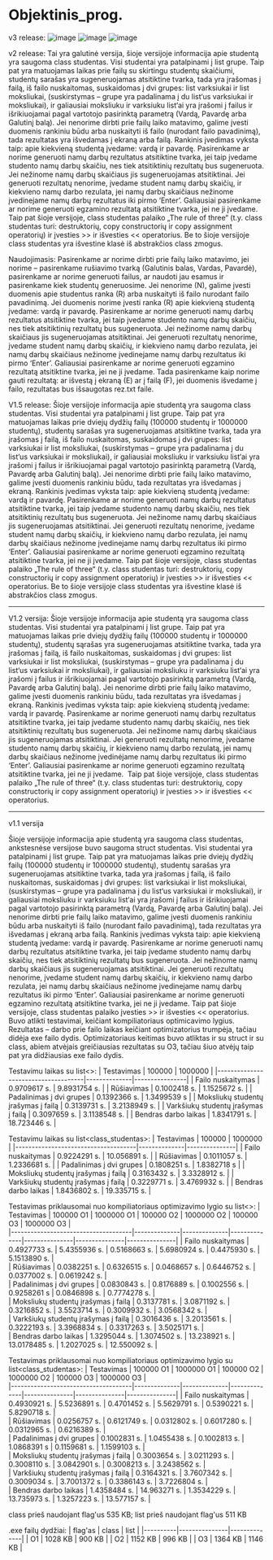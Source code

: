 # Objektinis_prog.

v3 release:
![image](https://github.com/ignascerniauskas/Objektinis_class/assets/145258320/81d70f8e-afd9-49f9-957f-8c62dfe99050)
![image](https://github.com/ignascerniauskas/Objektinis_class/assets/145258320/4f2cecfc-1ffb-4e73-8bb5-cc741f9924f3)
![image](https://github.com/ignascerniauskas/Objektinis_class/assets/145258320/d7860ef9-ff38-4932-82af-8a1316cb5944)






v2 release:
Tai yra galutinė versija, šioje versijoje informacija apie studentą yra saugoma class studentas. Visi studentai yra patalpinami į list<studentas> grupe. Taip pat yra matuojamas laikas prie failų su skirtingu studentų skaičiumi, studentų sarašas yra sugeneruojamas atsitiktine tvarka, tada yra įrašomas į failą, iš failo nuskaitomas, suskaidomas į dvi grupes: list<studentas> varksiukai ir list<studentas> moksliukai, (suskirstymas – grupe yra padalinama į du list‘us varksiukai ir moksliukai), ir galiausiai moksliuku ir varksiuku list‘ai yra įrašomi į failus ir išrikiuojamai pagal vartotojo pasirinktą parametrą (Vardą, Pavardę arba Galutinį balą). Jei nenorime dirbti prie failų laiko matavimo, galime įvesti duomenis rankiniu būdu arba nuskaityti iš failo (nurodant failo pavadinimą), tada rezultatas yra išvedamas į ekraną arba failą. Rankinis įvedimas vyksta taip: apie kiekvieną studentą įvedame: vardą ir pavardę. Pasirenkame ar norime generuoti namų darbų rezultatus atsitiktine tvarka, jei taip įvedame studento namų darbų skaičiu, nes tiek atsitiktinių rezultatų bus sugeneruota. Jei nežinome namų darbų skaičiaus jis sugeneruojamas atsitiktinai. Jei generuoti rezultatų nenorime, įvedame student namų darbų skaičių, ir kiekvieno namų darbo rezulata, jei namų darbų skaičiaus nežinome įvedinejame namų darbų rezultatus iki pirmo ‘Enter’. Galiausiai pasirenkame ar norime generuoti egzamino rezultatą atsitiktine tvarka, jei ne ji įvedame.  Taip pat šioje versijoje, class studentas palaiko „The rule of three“ (t.y. class studentas turi: destruktorių, copy constructorių ir copy assignment operatorių) ir įvesties >> ir išvesties << operatorius. Be to šioje versijoje class studentas yra išvestine klasė iš abstrakčios class zmogus. 

Naudojimasis:
Pasirenkame ar norime dirbti prie failų laiko matavimo, jei norime – pasirenkame rušiavimo tvarką (Galutinis balas, Vardas, Pavardė), pasirenkame ar norime generuoti failus, ar naudoti jau esamus ir pasirenkame kiek studentų generuosime. Jei nenorime (N), galime įvesti duomenis apie studentus ranka (R) arba nuskaityti iš failo nurodant failo pavadinimą. Jei duomenis norime įvesti ranka (R) apie kiekvieną studentą įvedame: vardą ir pavardę. Pasirenkame ar norime generuoti namų darbų rezultatus atsitiktine tvarka, jei taip įvedame studento namų darbų skaičiu, nes tiek atsitiktinių rezultatų bus sugeneruota. Jei nežinome namų darbų skaičiaus jis sugeneruojamas atsitiktinai. Jei generuoti rezultatų nenorime, įvedame student namų darbų skaičių, ir kiekvieno namų darbo rezulata, jei namų darbų skaičiaus nežinome įvedinejame namų darbų rezultatus iki pirmo ‘Enter’. Galiausiai pasirenkame ar norime generuoti egzamino rezultatą atsitiktine tvarka, jei ne ji įvedame.  Tada pasirenkame kaip norime gauti rezultatą: ar išvestą į ekraną (E) ar į failą (F), jei duomenis išvedame į failo, rezultatas bus išsaugotas rez.txt faile.


V1.5 release:
Šioje versijoje informacija apie studentą yra saugoma class studentas. Visi studentai yra patalpinami į list<studentas> grupe. Taip pat yra matuojamas laikas prie dviejų dydžių failų (100000 studentų ir 1000000 studentų), studentų sarašas yra sugeneruojamas atsitiktine tvarka, tada yra įrašomas į failą, iš failo nuskaitomas, suskaidomas į dvi grupes: list<studentas> varksiukai ir list<studentas> moksliukai, (suskirstymas – grupe yra padalinama į du list‘us varksiukai ir moksliukai), ir galiausiai moksliuku ir varksiuku list‘ai yra įrašomi į failus ir išrikiuojamai pagal vartotojo pasirinktą parametrą (Vardą, Pavardę arba Galutinį balą). Jei nenorime dirbti prie failų laiko matavimo, galime įvesti duomenis rankiniu būdu, tada rezultatas yra išvedamas į ekraną. Rankinis įvedimas vyksta taip: apie kiekvieną studentą įvedame: vardą ir pavardę. Pasirenkame ar norime generuoti namų darbų rezultatus atsitiktine tvarka, jei taip įvedame studento namų darbų skaičiu, nes tiek atsitiktinių rezultatų bus sugeneruota. Jei nežinome namų darbų skaičiaus jis sugeneruojamas atsitiktinai. Jei generuoti rezultatų nenorime, įvedame student namų darbų skaičių, ir kiekvieno namų darbo rezulata, jei namų darbų skaičiaus nežinome įvedinejame namų darbų rezultatus iki pirmo ‘Enter’. Galiausiai pasirenkame ar norime generuoti egzamino rezultatą atsitiktine tvarka, jei ne ji įvedame.  Taip pat šioje versijoje, class studentas palaiko „The rule of three“ (t.y. class studentas turi: destruktorių, copy constructorių ir copy assignment operatorių) ir įvesties >> ir išvesties << operatorius. Be to šioje versijoje class studentas yra išvestine klasė iš abstrakčios class zmogus. 

-------------------------------------------------------------------------------------------------------------------------------------------------------------------------------------

V1.2 versija:
Šioje versijoje informacija apie studentą yra saugoma class studentas. Visi studentai yra patalpinami į list<studentas> grupe. Taip pat yra matuojamas laikas prie dviejų dydžių failų (100000 studentų ir 1000000 studentų), studentų sąrašas yra sugeneruojamas atsitiktine tvarka, tada yra įrašomas į failą, iš failo nuskaitomas, suskaidomas į dvi grupes: list<studentas> varksiukai ir list<studentas> moksliukai, (suskirstymas – grupe yra padalinama į du list‘us varksiukai ir moksliukai), ir galiausiai moksliuku ir varksiuku list‘ai yra įrašomi į failus ir išrikiuojamai pagal vartotojo pasirinktą parametrą (Vardą, Pavardę arba Galutinį balą). Jei nenorime dirbti prie failų laiko matavimo, galime įvesti duomenis rankiniu būdu, tada rezultatas yra išvedamas į ekraną. Rankinis įvedimas vyksta taip: apie kiekvieną studentą įvedame: vardą ir pavardę. Pasirenkame ar norime generuoti namų darbų rezultatus atsitiktine tvarka, jei taip įvedame studento namų darbų skaičių, nes tiek atsitiktinių rezultatų bus sugeneruota. Jei nežinome namų darbų skaičiaus jis sugeneruojamas atsitiktinai. Jei generuoti rezultatų nenorime, įvedame studento namų darbų skaičių, ir kiekvieno namų darbo rezulatą, jei namų darbų skaičiaus nežinome įvedinėjame namų darbų rezultatus iki pirmo ‘Enter’. Galiausiai pasirenkame ar norime generuoti egzamino rezultatą atsitiktine tvarka, jei ne ji įvedame.  Taip pat šioje versijoje, class studentas palaiko „The rule of three“ (t.y. class studentas turi: destruktorių, copy constructorių ir copy assignment operatorių) ir įvesties >> ir išvesties << operatorius.

-----------------------------------------------------------------------------------------------------------------------------------------------------------------------------------------
v1.1 versija 

Šioje versijoje informacija apie studentą yra saugoma class studentas,  ankstesnėse versijose buvo saugoma struct studentas. Visi studentai yra patalpinami į list<studentas> grupe. Taip pat yra matuojamas laikas prie dviejų dydžių failų (100000 studentų ir 1000000 studentų), studentų sarašas yra sugeneruojamas atsitiktine tvarka, tada yra įrašomas į failą, iš failo nuskaitomas, suskaidomas į dvi grupes: list<studentas> varksiukai ir list<studentas> moksliukai, (suskirstymas – grupe yra padalinama į du list‘us varksiukai ir moksliukai), ir galiausiai moksliuku ir varksiuku list‘ai yra įrašomi į failus ir išrikiuojamai pagal vartotojo pasirinktą parametrą (Vardą, Pavardę arba Galutinį balą). Jei nenorime dirbti prie failų laiko matavimo, galime įvesti duomenis rankiniu būdu arba nuskaityti iš failo (nurodant failo pavadinimą), tada rezultatas yra išvedamas į ekraną arba failą. Rankinis įvedimas vyksta taip: apie kiekvieną studentą įvedame: vardą ir pavardę. Pasirenkame ar norime generuoti namų darbų rezultatus atsitiktine tvarka, jei taip įvedame studento namų darbų skaičiu, nes tiek atsitiktinių rezultatų bus sugeneruota. Jei nežinome namų darbų skaičiaus jis sugeneruojamas atsitiktinai. Jei generuoti rezultatų nenorime, įvedame student namų darbų skaičių, ir kiekvieno namų darbo rezulata, jei namų darbų skaičiaus nežinome įvedinejame namų darbų rezultatus iki pirmo ‘Enter’. Galiausiai pasirenkame ar norime generuoti egzamino rezultatą atsitiktine tvarka, jei ne ji įvedame.  Taip pat šioje versijoje, class studentas palaiko įvesties >> ir išvesties << operatorius. Buvo atlikti testavimai, keičiant kompiliatoriaus optimicavimo lygius. Rezultatas – darbo prie failo laikas keičiant optimizatorius trumpėja, tačiau didėja exe failo dydis. Optimizatoriaus keitimas buvo atliktas ir su struct ir su class, abiem atvėjais greičiausias rezultatas su O3, tačiau šiuo atvėjų taip pat yra didžiausias exe failo dydis. 



Testavimu laikas su list<>:
| Testavimas                          | 100000       | 1000000        | 
|-------------------------------------|--------------|----------------|
| Failo nuskaitymas                   | 0.9709617 s. | 9.8931754 s.   |
| Rūšiavimas                          | 0.1002418 s. | 1.1525672 s.   | 
| Padalinimas į dvi grupes            | 0.1392366 s. | 1.3499539 s    | 
| Moksliukų studentų įrašymas į failą | 0.3139731 s. | 3.2138949 s.   | 
| Varkšiukų studentų įrašymas į failą | 0.3097659 s. | 3.1138548 s.   | 
| Bendras darbo laikas                | 1.8341791 s. | 18.723446 s.   | 


Testavimu laikas su list<class_studentas>:
| Testavimas                          | 100000       | 1000000       |
|-------------------------------------|--------------|---------------|
| Failo nuskaitymas                   | 0.9224291 s. | 10.056891 s.  | 
| Rūšiavimas                          | 0.1011057 s. | 1.2336681 s.  |
| Padalinimas į dvi grupes            | 0.1808251 s. | 1.8382718 s   | 
| Moksliukų studentų įrašymas į failą | 0.3163432 s. | 3.3328912 s.  | 
| Varkšiukų studentų įrašymas į failą | 0.3229771 s. | 3.4769932 s.  |
| Bendras darbo laikas                | 1.8436802 s. | 19.335715 s. | 

Testavimas priklausomai nuo kompiliatoriaus optimizavimo lygio su list<>:
| Testavimas                          | 100000   O1  | 1000000  O1  | 100000   O2  | 1000000   O2  | 100000    O3  | 1000000   O3  |    
|-------------------------------------|--------------|--------------|--------------|---------------|---------------|---------------|
| Failo nuskaitymas                   | 0.4927733 s. | 5.4355936 s. | 0.5168663 s. | 5.6980924 s.  | 0.4475930 s.  | 5.1513890 s.  |               
| Rūšiavimas                          | 0.0382251 s. | 0.6326515 s. | 0.0468657 s. | 0.6446752 s.  | 0.0377002 s.  | 0.0619242 s.  |               
| Padalinimas į dvi grupes            | 0.0830843 s. | 0.8176889 s. | 0.1002556 s. | 0.9258261 s   | 0.0846898 s.  | 0.7774278 s.  |               
| Moksliukų studentų įrašymas į failą | 0.3137781 s. | 3.0871192 s. | 0.3216852 s. | 3.5523714 s.  | 0.3009932 s.  | 3.0568342 s.  |        
| Varkšiukų studentų įrašymas į failą | 0.3016436 s. | 3.2013561 s. | 0.3222193 s. | 3.3968834 s.  | 0.3317263 s.  | 3.5025171 s.  |        
| Bendras darbo laikas                | 1.3295044 s. | 1.3074502 s. | 13.238921 s. | 13.0178485 s. | 1.2027025 s.  | 12.550092 s.  |     

Testavimas priklausomai nuo kompiliatoriaus optimizavimo lygio su list<class_studentas>:
| Testavimas                          | 100000   O1  | 1000000  O1  | 100000   O2  | 1000000   O2  | 100000    O3  | 1000000   O3  |       
|-------------------------------------|--------------|--------------|--------------|---------------|---------------|---------------|
| Failo nuskaitymas                   | 0.4930921 s. | 5.5236891 s. | 0.4701452 s. | 5.5629791 s.  | 0.5390221 s.  | 5.8290718 s.  |               
| Rūšiavimas                          | 0.0256757 s. | 0.6121749 s. | 0.0312802 s. | 0.6017280 s.  | 0.0312965 s.  | 0.6216389 s.  |               
| Padalinimas į dvi grupes            | 0.1002831 s. | 1.0455438 s. | 0.1002813 s. | 1.0868391 s   | 0.1159681 s.  | 1.1599103 s.  |               
| Moksliukų studentų įrašymas į failą | 0.3003654 s. | 3.0211293 s. | 0.3008110 s. | 3.0842901 s.  | 0.3008213 s.  | 3.2438562 s.  |        
| Varkšiukų studentų įrašymas į failą | 0.3164321 s. | 3.7607342 s. | 0.3009034 s. | 3.7001372 s.  | 0.3386143 s.  | 3.7226804 s.  |        
| Bendras darbo laikas                | 1.4358484 s. | 14.963271 s. | 1.3534229 s. | 13.735973 s.  | 1.3257223 s.  | 13.577157 s.  |     


class prieš naudojant flag'us 535 KB;
list prieš naudojant flag'us 511 KB

.exe failų dydžiai:
| flag'as  | class         | list         |
|----------|---------------|--------------|
| O1       | 1028       KB | 900       KB | 
| O2       | 1152       KB | 996       KB |
| O3       | 1364       KB | 1146      KB | 















